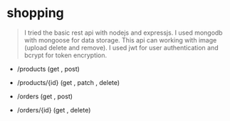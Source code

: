 # shopping

> I tried the basic rest api with nodejs and expressjs. I used mongodb with mongoose for data storage.
> This api can working with image (upload delete and remove). I used jwt for user authentication and bcrypt for token encryption.

 - /products
  (get , post)

 - /products/{id}
  (get , patch , delete)

 - /orders
  (get , post)

 - /orders/{id}
  (get , delete)

